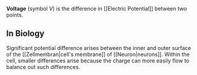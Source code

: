 **Voltage** (symbol $V$) is the difference in [[Electric Potential]] between two points.

## In Biology
Significant potential difference arises between the inner and outer surface of the [[Zellmembran|cell's membrane]] of [[Neuron|neurons]].
Within the cell, smaller differences arise because the charge can more easily flow to balance out such differences.